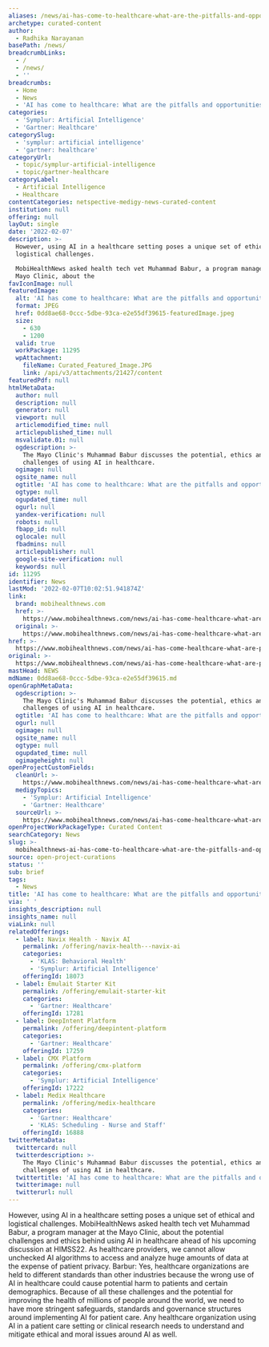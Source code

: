 ```yaml
---
aliases: /news/ai-has-come-to-healthcare-what-are-the-pitfalls-and-opportunities
archetype: curated-content
author:
  - Radhika Narayanan
basePath: /news/
breadcrumbLinks:
  - /
  - /news/
  - ''
breadcrumbs:
  - Home
  - News
  - 'AI has come to healthcare: What are the pitfalls and opportunities?'
categories:
  - 'Symplur: Artificial Intelligence'
  - 'Gartner: Healthcare'
categorySlug:
  - 'symplur: artificial intelligence'
  - 'gartner: healthcare'
categoryUrl:
  - topic/symplur-artificial-intelligence
  - topic/gartner-healthcare
categoryLabel:
  - Artificial Intelligence
  - Healthcare
contentCategories: netspective-medigy-news-curated-content
institution: null
offering: null
layOut: single
date: '2022-02-07'
description: >-
  However, using AI in a healthcare setting poses a unique set of ethical and
  logistical challenges.

  MobiHealthNews asked health tech vet Muhammad Babur, a program manager at the
  Mayo Clinic, about the 
favIconImage: null
featuredImage:
  alt: 'AI has come to healthcare: What are the pitfalls and opportunities?'
  format: JPEG
  href: 0dd8ae68-0ccc-5dbe-93ca-e2e55df39615-featuredImage.jpeg
  size:
    - 630
    - 1200
  valid: true
  workPackage: 11295
  wpAttachment:
    fileName: Curated_Featured_Image.JPG
    link: /api/v3/attachments/21427/content
featuredPdf: null
htmlMetaData:
  author: null
  description: null
  generator: null
  viewport: null
  articlemodified_time: null
  articlepublished_time: null
  msvalidate.01: null
  ogdescription: >-
    The Mayo Clinic's Muhammad Babur discusses the potential, ethics and
    challenges of using AI in healthcare.
  ogimage: null
  ogsite_name: null
  ogtitle: 'AI has come to healthcare: What are the pitfalls and opportunities?'
  ogtype: null
  ogupdated_time: null
  ogurl: null
  yandex-verification: null
  robots: null
  fbapp_id: null
  oglocale: null
  fbadmins: null
  articlepublisher: null
  google-site-verification: null
  keywords: null
id: 11295
identifier: News
lastMod: '2022-02-07T10:02:51.941874Z'
link:
  brand: mobihealthnews.com
  href: >-
    https://www.mobihealthnews.com/news/ai-has-come-healthcare-what-are-pitfalls-and-opportunities
  original: >-
    https://www.mobihealthnews.com/news/ai-has-come-healthcare-what-are-pitfalls-and-opportunities
href: >-
  https://www.mobihealthnews.com/news/ai-has-come-healthcare-what-are-pitfalls-and-opportunities
original: >-
  https://www.mobihealthnews.com/news/ai-has-come-healthcare-what-are-pitfalls-and-opportunities
mastHead: NEWS
mdName: 0dd8ae68-0ccc-5dbe-93ca-e2e55df39615.md
openGraphMetaData:
  ogdescription: >-
    The Mayo Clinic's Muhammad Babur discusses the potential, ethics and
    challenges of using AI in healthcare.
  ogtitle: 'AI has come to healthcare: What are the pitfalls and opportunities?'
  ogurl: null
  ogimage: null
  ogsite_name: null
  ogtype: null
  ogupdated_time: null
  ogimageheight: null
openProjectCustomFields:
  cleanUrl: >-
    https://www.mobihealthnews.com/news/ai-has-come-healthcare-what-are-pitfalls-and-opportunities
  medigyTopics:
    - 'Symplur: Artificial Intelligence'
    - 'Gartner: Healthcare'
  sourceUrl: >-
    https://www.mobihealthnews.com/news/ai-has-come-healthcare-what-are-pitfalls-and-opportunities
openProjectWorkPackageType: Curated Content
searchCategory: News
slug: >-
  mobihealthnews-ai-has-come-to-healthcare-what-are-the-pitfalls-and-opportunities
source: open-project-curations
status: ''
sub: brief
tags:
  - News
title: 'AI has come to healthcare: What are the pitfalls and opportunities?'
via: ' '
insights_description: null
insights_name: null
viaLink: null
relatedOfferings:
  - label: Navix Health - Navix AI
    permalink: /offering/navix-health---navix-ai
    categories:
      - 'KLAS: Behavioral Health'
      - 'Symplur: Artificial Intelligence'
    offeringId: 18073
  - label: Emulait Starter Kit
    permalink: /offering/emulait-starter-kit
    categories:
      - 'Gartner: Healthcare'
    offeringId: 17281
  - label: DeepIntent Platform
    permalink: /offering/deepintent-platform
    categories:
      - 'Gartner: Healthcare'
    offeringId: 17259
  - label: CMX Platform
    permalink: /offering/cmx-platform
    categories:
      - 'Symplur: Artificial Intelligence'
    offeringId: 17222
  - label: Medix Healthcare
    permalink: /offering/medix-healthcare
    categories:
      - 'Gartner: Healthcare'
      - 'KLAS: Scheduling - Nurse and Staff'
    offeringId: 16888
twitterMetaData:
  twittercard: null
  twitterdescription: >-
    The Mayo Clinic's Muhammad Babur discusses the potential, ethics and
    challenges of using AI in healthcare.
  twittertitle: 'AI has come to healthcare: What are the pitfalls and opportunities?'
  twitterimage: null
  twitterurl: null
---
```

<p>However, using AI in a healthcare setting poses a unique set of ethical and logistical challenges.
MobiHealthNews asked health tech vet Muhammad Babur, a program manager at the Mayo Clinic, about the potential challenges and ethics behind using AI in healthcare ahead of his upcoming discussion at HIMSS22.
As healthcare providers, we cannot allow unchecked AI algorithms to access and analyze huge amounts of data at the expense of patient privacy.
Barbur: Yes, healthcare organizations are held to different standards than other industries because the wrong use of AI in healthcare could cause potential harm to patients and certain demographics.
Because of all these challenges and the potential for improving the health of millions of people around the world, we need to have more stringent safeguards, standards and governance structures around implementing AI for patient care.
Any healthcare organization using AI in a patient care setting or clinical research needs to understand and mitigate ethical and moral issues around AI as well.</p>